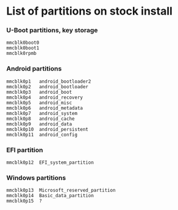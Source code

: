 # List of partitions on stock install

### U-Boot partitions, key storage
```
mmcblk0boot0
mmcblk0boot1
mmcblk0rpmb
```

### Android partitions
```
mmcblk0p1   android_bootloader2
mmcblk0p2   android_bootloader
mmcblk0p3   android_boot
mmcblk0p4   android_recovery
mmcblk0p5   android_misc
mmcblk0p6   android_metadata
mmcblk0p7   android_system
mmcblk0p8   android_cache
mmcblk0p9   android_data
mmcblk0p10  android_persistent
mmcblk0p11  android_config
```

### EFI partition
```
mmcblk0p12  EFI_system_partition
```

### Windows partitions
```
mmcblk0p13  Microsoft_reserved_partition
mmcblk0p14  Basic_data_partition
mmcblk0p15  ?
```
